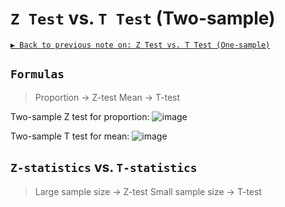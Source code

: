 # `Z Test` vs. `T Test` (Two-sample)

[`▶ Back to previous note on: Z Test vs. T Test (One-sample)`](https://github.com/solomonxie/solomonxie.github.io/issues/50#issuecomment-420542201)

## `Formulas`

> Proportion -> Z-test
   Mean -> T-test

Two-sample Z test for proportion:
![image](https://user-images.githubusercontent.com/14041622/45471171-ddc2a880-b762-11e8-8fdd-59dbd9a5e162.png)

Two-sample T test for mean:
![image](https://user-images.githubusercontent.com/14041622/45538406-90fdd100-b839-11e8-8897-74c4b9806f2d.png)



## `Z-statistics` vs. `T-statistics`

> Large sample size -> Z-test
   Small sample size -> T-test
